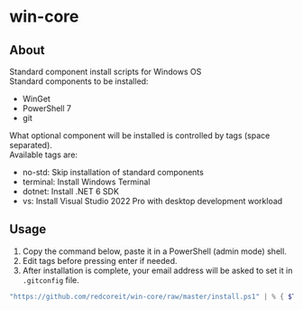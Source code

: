 # win-core

## About

Standard component install scripts for Windows OS \
Standard components to be installed:
- WinGet
- PowerShell 7
- git

 What optional component will be installed is controlled by tags (space separated). \
 Available tags are:
 - no-std: Skip installation of standard components
 - terminal: Install Windows Terminal
 - dotnet: Install .NET 6 SDK
 - vs: Install Visual Studio 2022 Pro with desktop development workload

## Usage

1. Copy the command below, paste it in a PowerShell (admin mode) shell.
2. Edit tags before pressing enter if needed.
3. After installation is complete, your email address will be asked to set it in `.gitconfig` file.

```powershell
"https://github.com/redcoreit/win-core/raw/master/install.ps1" | % { $Tags = "terminal"; (New-Object Net.WebClient).DownloadString($_) | iex }
```

